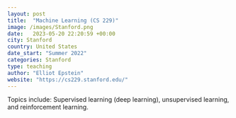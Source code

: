 ```yaml
---
layout: post
title:  "Machine Learning (CS 229)"
image: /images/Stanford.png
date:   2023-05-20 22:20:59 +00:00
city: Stanford
country: United States
date_start: "Summer 2022"
categories: Stanford
type: teaching
author: "Elliot Epstein"
website: "https://cs229.stanford.edu/" 
---
```


Topics include: Supervised learning (deep learning), unsupervised learning, and reinforcement learning.